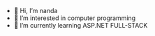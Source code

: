 - 👋 Hi, I’m nanda
- 👀 I’m interested in  computer programming
- 🌱 I’m currently learning ASP.NET FULL-STACK 
  

